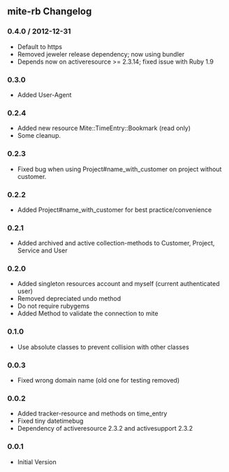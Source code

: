 ## mite-rb Changelog

### 0.4.0 / 2012-12-31

* Default to https
* Removed jeweler release dependency; now using bundler
* Depends now on activeresource >= 2.3.14; fixed issue with Ruby 1.9

### 0.3.0

* Added User-Agent

### 0.2.4

* Added new resource Mite::TimeEntry::Bookmark (read only)
* Some cleanup.

### 0.2.3

* Fixed bug when using Project#name_with_customer on project without customer.

### 0.2.2

* Added Project#name_with_customer for best practice/convenience

### 0.2.1

* Added archived and active collection-methods to Customer, Project, Service and User

### 0.2.0

* Added singleton resources account and myself (current authenticated user)
* Removed depreciated undo method
* Do not require rubygems
* Added Method to validate the connection to mite

### 0.1.0

* Use absolute classes to prevent collision with other classes

### 0.0.3

* Fixed wrong domain name (old one for testing removed)

### 0.0.2

* Added tracker-resource and methods on time_entry
* Fixed tiny datetimebug
* Dependency of activeresource 2.3.2 and activesupport 2.3.2
 
### 0.0.1

* Initial Version